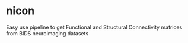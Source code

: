 # nicon
Easy use pipeline to get Functional and Structural Connectivity matrices from BIDS neuroimaging datasets
